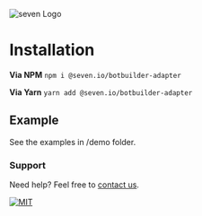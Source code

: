 ![](https://www.seven.io/wp-content/uploads/Logo.svg "seven Logo")

# Installation

**Via NPM** `npm i @seven.io/botbuilder-adapter`

**Via Yarn** `yarn add @seven.io/botbuilder-adapter`

## Example

See the examples in /demo folder.

### Support

Need help? Feel free to [contact us](https://www.seven.io/en/company/contact/).

[![MIT](https://img.shields.io/badge/License-MIT-teal.svg)](LICENSE)
